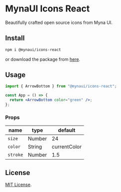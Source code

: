 # MynaUI Icons React

Beautifully crafted open source icons from Myna UI.

## Install

```sh
npm i @mynaui/icons-react
```

or download the package from [here](https://github.com/praveenjuge/mynaui-icons/releases).

## Usage

```jsx
import { ArrowBottom } from "@mynaui/icons-react";

const App = () => {
  return <ArrowBottom color="green" />;
};
```

### Props

| name     | type   | default      |
| -------- | ------ | ------------ |
| `size`   | Number | 24           |
| `color`  | String | currentColor |
| `stroke` | Number | 1.5          |

## License

[MIT License](https://github.com/praveen/mynaui-icons/blob/master/LICENSE).
